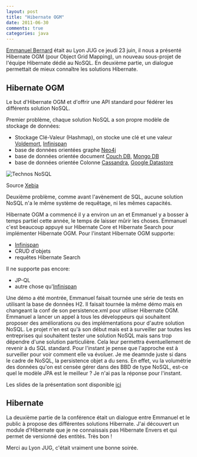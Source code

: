 ```yaml
---
layout: post
title: "Hibernate OGM"
date: 2011-06-30
comments: true
categories: java
---
```


[Emmanuel Bernard](http://blog.emmanuelbernard.com/) était au Lyon JUG ce jeudi 23 juin, il nous a présenté Hibernate OGM (pour Object Grid Mapping), un nouveau sous-projet de l'équipe Hibernate dédié au NoSQL. En deuxième partie, un dialogue permettait de mieux connaître les solutions Hibernate.

<!--more-->

## Hibernate OGM

Le but d'Hibernate OGM et d'offrir une API standard pour fédérer les différents solution NoSQL.

Premier problème, chaque solution NoSQL a son propre modèle de stockage de données:

- Stockage Clé-Valeur (Hashmap), on stocke une clé et une valeur [Voldemort](http://project-voldemort.com/), [Infinispan](http://www.jboss.org/infinispan)
- base de données orientées graphe [Neo4j](http://neo4j.org/)
- base de données orientée document [Couch DB](http://couchdb.apache.org/), [Mongo DB](http://www.mongodb.org/)
- base de données orientée Colonne  [Cassandra](http://cassandra.apache.org/), [Google Datastore](http://code.google.com/intl/fr/appengine/docs/python/gettingstarted/usingdatastore.html)

![Technos NoSQL](http://blog.xebia.fr/wp-content/uploads/2010/04/nosql.png)

Source [Xebia](http://blog.xebia.fr/2010/04/21/nosql-europe-tour-dhorizon-des-bases-de-donnees-nosql/)

Deuxième problème, comme avant l'avènement de SQL, aucune solution NoSQL n'a le 
même système de requêtage, ni les mêmes capacités.

Hibernate OGM a commencé il y a environ un an et Emmanuel y a bosser à temps partiel
cette année, le temps de laisser mûrir les choses. Emmanuel c'est beaucoup appuyé
sur Hibernate Core et Hibernate Search pour implémenter Hibernate OGM.
Pour l'instant Hibernate OGM supporte:

- [Infinispan](http://www.jboss.org/infinispan)
- CRUD d'objets
- requêtes Hibernate Search

Il ne supporte pas encore:

- JP-QL
- autre chose qu'[Infinispan](http://www.jboss.org/infinispan)

Une démo a été montrée, Emmanuel faisait tournée une série de tests en utilisant
la base de données H2. Il faisait tournée la même démo mais en changeant la conf
de son persistence.xml pour utiliser Hibernate OGM.
Emmanuel a lancer un appel à tous les développeurs qui souhaitent proposer des
améliorations ou des implémentations pour d'autre solution NoSQL.
Le projet n'en est qu'à son début mais est à surveiller par toutes les entreprises
qui souhaitent tester une solution NoSQL mais sans trop dépendre d'une solution
particulière. Cela leur permettra éventuellement de revenir à du SQL standard.
Pour l'instant je pense que l'approche est à surveiller pour voir comment elle va
évoluer. Je me deamnde juste si dans le cadre de NoSQL, la persistence objet a du
sens. En effet, vu la volumétrie des données qu'on est censée gérer dans des BBD
de type NoSQL, est-ce quel le modèle JPA est le meilleur ? 
Je n'ai pas la réponse pour l'instant.

Les slides de la présentation sont disponible [ici](http://emmanuelbernard.com/various/presentations/hibernate-ogm-concepts-1.1.pdf)

## Hibernate
La deuxième partie de la conférence était un dialogue entre Emmanuel et le public
à propose des différentes solutions Hibernate. J'ai découvert un module d'Hibernate
que je ne connaissais pas Hibernate Envers et qui permet de versionné des entités.
Très bon !

Merci au Lyon JUG, c'était vraiment une bonne soirée.
